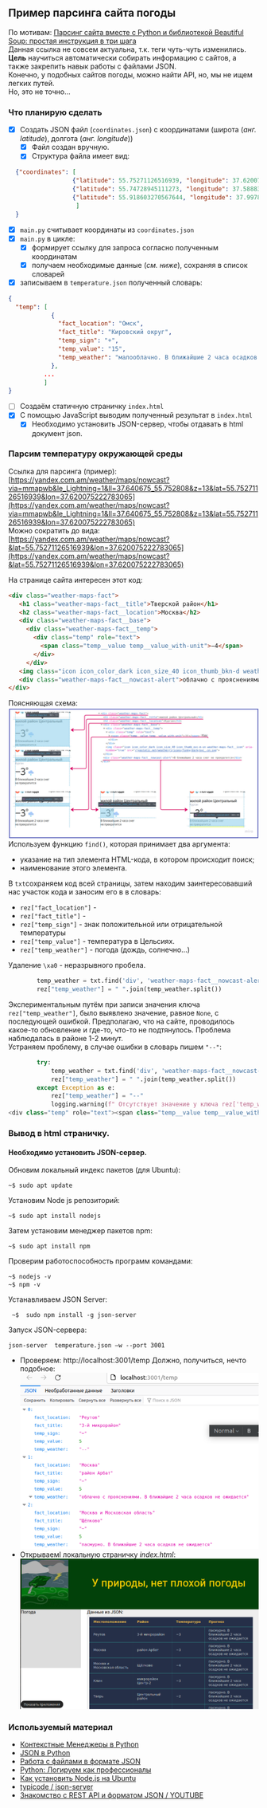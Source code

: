 ## Пример парсинга сайта погоды ##
По мотивам:
[Парсинг сайта вместе с Python и библиотекой Beautiful Soup: простая инструкция в три шага](https://skillbox.ru/media/code/parsing-sayta-vmeste-s-python-i-bibliotekoy-beautiful-soup-prostaya-instruktsiya-v-tri-shaga/)  
Данная ссылка не совсем актуальна, т.к. теги чуть-чуть изменились.   
**Цель** научиться автоматически собирать информацию с сайтов, а также закрепить навык работы с файлами JSON.  
Конечно, у подобных сайтов погоды, можно найти API, но, мы не ищем легких путей.  
Но, это не точно...
### **Что планирую сделать** ###
- [X] Создать JSON файл (`coordinates.json`) с координатами (широта (_анг. latitude_), долгота (_анг. longitude_))
    - [X] Файл создан вручную.  
    - [X] Структура файла имеет вид: 
```json 
  {"coordinates": [
                  {"latitude": 55.75271126516939, "longitude": 37.620075222783065},
                  {"latitude": 55.74728945111273, "longitude": 37.58883285217758},
                  {"latitude": 55.918603270567644, "longitude": 37.99781588879381}
                   ]
  }
  ``` 
- [X] `main.py` считывает координаты из `coordinates.json`
- [X] `main.py` в цикле: 
    - [X] формирует ссылку для запроса согласно полученным координатам
    - [X] получаем необходимые данные (_см. ниже_), сохраняя в список словарей
- [X] записываем в `temperature.json` полученный словарь:
```json
{
  "temp": [
            {
              "fact_location": "Омск",
              "fact_title": "Кировский округ",
              "temp_sign": "+",
              "temp_value": "15",
              "temp_weather": "малооблачно. В ближайшие 2 часа осадков не ожидается"
            },
          ...
          ]
}
```
- [ ] Создаём статичную страничку `index.html`
- [X] С помощью JavaScript выводим полученный результат в `index.html`
  - [X] Необходимо установить JSON-сервер, чтобы отдавать в html документ json.
### Парсим температуру окружающей среды ###  
Ссылка для парсинга (пример): [https://yandex.com.am/weather/maps/nowcast?via=mmapwb&le_Lightning=1&ll=37.640675_55.752808&z=13&lat=55.75271126516939&lon=37.620075222783065](https://yandex.com.am/weather/maps/nowcast?via=mmapwb&le_Lightning=1&ll=37.640675_55.752808&z=13&lat=55.75271126516939&lon=37.620075222783065)  
Можно сократить до вида:[https://yandex.com.am/weather/maps/nowcast?&lat=55.75271126516939&lon=37.620075222783065](https://yandex.com.am/weather/maps/nowcast?&lat=55.75271126516939&lon=37.620075222783065)  

На странице сайта интересен этот код:
 ``` html
 <div class="weather-maps-fact">
    <h1 class="weather-maps-fact__title">Тверской район</h1>
    <h2 class="weather-maps-fact__location">Москва</h2>
    <div class="weather-maps-fact__base">
      <div class="weather-maps-fact__temp">
        <div class="temp" role="text">
          <span class="temp__value temp__value_with-unit">−4</span>
        </div>
      </div>
    <img class="icon icon_color_dark icon_size_40 icon_thumb_bkn-d weather-maps-fact__icon" aria-hidden="true" src="//yastatic.net/weather/i/icons/funky/dark/bkn_d.svg"></div>
    <div class="weather-maps-fact__nowcast-alert">облачно с прояснениями. В ближайшие 2 часа осадков не&nbsp;ожидается</div>
 </div>
 ```
Поясняющая схема:  
![Alt-текст](./doc/parse_weather.jpg "Схема парсинга")  
Используем функцию ```find()```, которая принимает два аргумента:
+ указание на тип элемента HTML-кода, в котором происходит поиск;
+ наименование этого элемента.

В ```txt```сохраняем код всей страницы, затем находим заинтересовавший нас участок кода и заносим его в
в словарь:
+ ```rez["fact_location"]``` -
+ ```rez["fact_title"]``` -
+ ```rez["temp_sign"]``` - знак положительной или отрицательной температуры
+ ```rez["temp_value"]``` - температура в Цельсиях.
+ ```rez["temp_weather"]``` -  погода (дождь, солнечно...) 

Удаление `\xa0` - неразрывного пробела.
```python
        temp_weather = txt.find('div', 'weather-maps-fact__nowcast-alert').text
        rez["temp_weather"] = " ".join(temp_weather.split())
``` 
Экспериментальным путём при записи значения ключа `rez["temp_weather"]`, 
было выявлено значение, равное `None`, с последующей ошибкой. Предполагаю, что на сайте, проводилось какое-то 
обновление и где-то, что-то не подтянулось. Проблема наблюдалась в районе 1-2 минут.  
Устраняем проблему, в случае ошибки в словарь пишем `"--"`:
```python
        try:
            temp_weather = txt.find('div', 'weather-maps-fact__nowcast-alert').text
            rez["temp_weather"] = " ".join(temp_weather.split())
        except Exception as e:
            rez["temp_weather"] = "--"
            logging.warning(f" Отсутствует значение у ключа rez['temp_weather']. \n {e}\n{url}")
<div class="temp" role="text"><span class="temp__value temp__value_with-unit"><span class="temp__sign">+</span><span class="temp__value">13</span></span></div>
```

### Вывод в html страничку. ###  
#### Необходимо установить JSON-сервер. ####  
Обновим локальный индекс пакетов (для Ubuntu):
```
~$ sudo apt update
```
Установим Node js репозиторий:
```
~$ sudo apt install nodejs
```
Затем установим менеджер пакетов npm:
```
~$ sudo apt install npm
```
Проверим работоспособность программ командами:
```
~$ nodejs -v
~$ npm -v
```
Устанавливаем JSON Server:
```
 ~$  sudo npm install -g json-server
```
Запуск JSON-сервера:
```
json-server  temperature.json –w --port 3001
```
* Проверяем: http://localhost:3001/temp
Должно, получиться, нечто подобное:  
![Alt-текст](./doc/json-server.png "json-server")  
* Открываемl локальную страничку _index.html_:  
![Alt-текст](./doc/str.png "str") 

### Используемый материал ###
+ [Контекстные Менеджеры в Python](https://python-scripts.com/contextlib)
+ [JSON в Python](https://python-scripts.com/json)
+ [Работа с файлами в формате JSON](https://pyneng.readthedocs.io/ru/latest/book/17_serialization/json.html)
+ [Python: Логируем как профессионалы](https://habr.com/ru/company/otus/blog/590067/)
+ [Как установить Node.js на Ubuntu](https://help.reg.ru/support/servery-vps/oblachnyye-servery/ustanovka-programmnogo-obespecheniya/kak-ustanovit-node-js-na-ubuntu)
+ [ typicode / json-server ](https://github.com/typicode/json-server)
+ [Знакомство с REST API и форматом JSON / YOUTUBE ](https://www.youtube.com/watch?v=sUsTbcVGvMM)